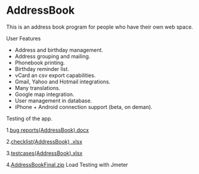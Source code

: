 # AddressBook
This is an address book program for people who have their own web space.

User Features
- Address and birthday management.
- Address grouping and mailing.
- Phonebook printing.
- Birthday reminder list.
- vCard an csv export capabilities.
- Gmail, Yahoo and Hotmail integrations.
- Many translations.
- Google map integration.
- User management in database.
- iPhone + Android connection support (beta, on deman).


Testing of the app.

1.[bug reports(AddressBook).docx](https://github.com/KattyNemka/AddressBook/files/7779419/bug.reports.AddressBook.docx)

2.[checklist(AddressBook) .xlsx](https://github.com/KattyNemka/AddressBook/files/7779081/checklist.AddressBook.xlsx)

3.[testcases(AddressBook).xlsx](https://github.com/KattyNemka/AddressBook/files/7779082/testcases.AddressBook.xlsx)

4.[AddressBookFinal.zip](https://github.com/KattyNemka/AddressBook/files/7779272/AddressBookFinal.zip) Load Testing with Jmeter


